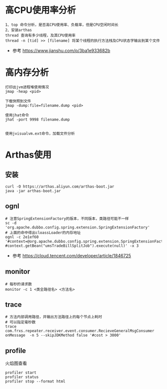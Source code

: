 # 高CPU使用率分析
```
1、top 命令分析，是否高CPU使用率、负载率，但是CPU空闲时间长
2、安装arthas
thread 查询有多少线程，及其CPU使用率
thread -n [tid] >> [filename] 将某个线程的执行方法栈及CPU状态字输出到某个文件
```
- 参考 https://www.jianshu.com/p/3ba1e933682b


# 高内存分析
```shell
打印出jvm进程堆使用情况
jmap -heap <pid>

下载快照到文件
jmap -dump:file=filename.dump <pid>

使用jhat命令
jhat -port 9998 filename.dump


使用jvisualvm.ext命令，加载文件分析  
```
# Arthas使用
## 安装
```shell script
curl -O https://arthas.aliyun.com/arthas-boot.jar
java -jar arthas-boot.jar
```

## ognl
```
# 注意SpringExtensionFactory的版本，不同版本，类路径可能不一样
sc -d 'org.apache.dubbo.config.spring.extension.SpringExtensionFactory'
# 上面的命中得出cloassLoader的内存地址
ognl -c 2e1ef60 '#context=@org.apache.dubbo.config.spring.extension.SpringExtensionFactory@getContexts().iterator.next, #context.getBean("umsTradeBillSplitJob").execute(null)' -x 3

```
- 参考 https://cloud.tencent.com/developer/article/1846725

## monitor
```shell script
# 每秒的请求数
monitor -c 1 <类全路径名> <方法名>
```

## trace

```shell script
# 方法内部调用路径，并输出方法路径上的每个节点上耗时
# 可以指定毫秒数
trace com.frxs.repeater.receiver.event.consumer.RecieveGeneralMsgConsumer onMessage  -n 5 --skipJDKMethod false '#cost > 3000'
```

## profile
火焰图查看
```shell script
profiler start
profiler status
profiler stop --format html
```